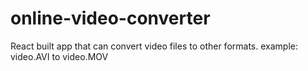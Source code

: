 # online-video-converter
React built app that can convert video files to other formats. example: video.AVI to video.MOV
